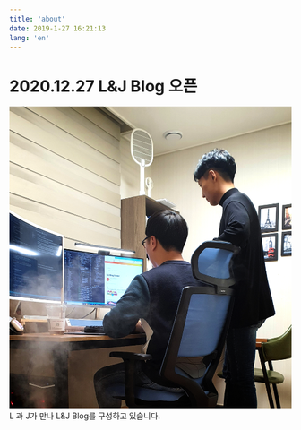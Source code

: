 ```yaml
---
title: 'about'
date: 2019-1-27 16:21:13
lang: 'en'
---
```


# 2020.12.27 L&J Blog 오픈

<div align="left">
    <img src="./image/1227.jpg" alt="1227">
</div>
L 과 J가 만나 L&J Blog를 구성하고 있습니다.
